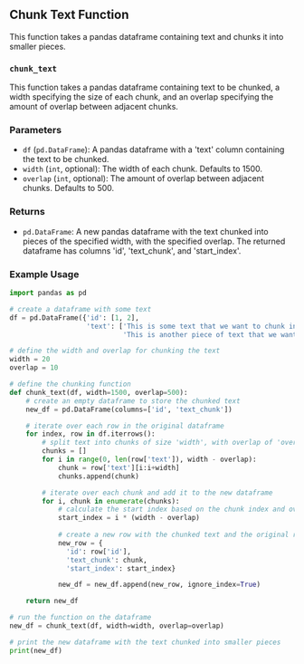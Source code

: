 ## Chunk Text Function

This function takes a pandas dataframe containing text and chunks it into smaller pieces. 

### `chunk_text`

This function takes a pandas dataframe containing text to be chunked, a width specifying the size of each chunk, and an overlap specifying the amount of overlap between adjacent chunks.

### Parameters

* `df` (`pd.DataFrame`): A pandas dataframe with a 'text' column containing the text to be chunked.
* `width` (`int`, optional): The width of each chunk. Defaults to 1500.
* `overlap` (`int`, optional): The amount of overlap between adjacent chunks. Defaults to 500.

### Returns

* `pd.DataFrame`: A new pandas dataframe with the text chunked into pieces of the specified width, with the specified overlap. The returned dataframe has columns 'id', 'text_chunk', and 'start_index'.

### Example Usage

```python
import pandas as pd

# create a dataframe with some text
df = pd.DataFrame({'id': [1, 2],
                   'text': ['This is some text that we want to chunk into smaller pieces.',
                            'This is another piece of text that we want to chunk.']})

# define the width and overlap for chunking the text
width = 20
overlap = 10

# define the chunking function
def chunk_text(df, width=1500, overlap=500):
    # create an empty dataframe to store the chunked text
    new_df = pd.DataFrame(columns=['id', 'text_chunk'])

    # iterate over each row in the original dataframe
    for index, row in df.iterrows():
        # split text into chunks of size 'width', with overlap of 'overlap'
        chunks = []
        for i in range(0, len(row['text']), width - overlap):
            chunk = row['text'][i:i+width]
            chunks.append(chunk)

        # iterate over each chunk and add it to the new dataframe
        for i, chunk in enumerate(chunks):
            # calculate the start index based on the chunk index and overlap
            start_index = i * (width - overlap)
            
            # create a new row with the chunked text and the original row's ID
            new_row = {
              'id': row['id'], 
              'text_chunk': chunk, 
              'start_index': start_index}

            new_df = new_df.append(new_row, ignore_index=True)

    return new_df

# run the function on the dataframe
new_df = chunk_text(df, width=width, overlap=overlap)

# print the new dataframe with the text chunked into smaller pieces
print(new_df)

```
